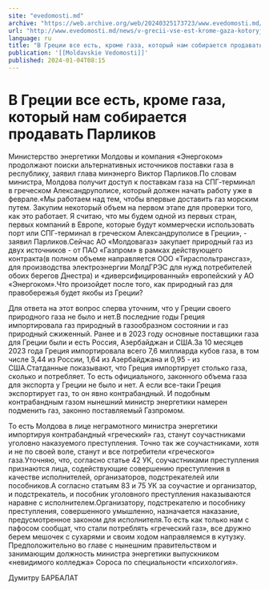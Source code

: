 ```yaml
---
site: "evedomosti.md"
archive: "https://web.archive.org/web/20240325173723/www.evedomosti.md/news/v-grecii-vse-est-krome-gaza-kotoryj-nam-sobiraetsya-prodavat"
url: "http://www.evedomosti.md/news/v-grecii-vse-est-krome-gaza-kotoryj-nam-sobiraetsya-prodavat"
language: ru
title: "В Греции все есть, кроме газа, который нам собирается продавать Парликов"
publication: '[[Moldavskie Vedomosti]]'
published: 2024-01-04T08:15
---
```


# В Греции все есть, кроме газа, который нам собирается продавать Парликов

Министерство энергетики Молдовы и компания «Энергоком» продолжают поиски альтернативных источников поставки газа в республику, заявил глава минэнерго Виктор Парликов.По словам министра, Молдова получит доступ к поставкам газа на СПГ-терминал в греческом Александруполисе, который должен начать работу уже в феврале.«Мы работаем над тем, чтобы впервые доставить газ морским путем. Закупим некоторый объем на первом этапе для проверки того, как это работает. Я считаю, что мы будем одной из первых стран, первых компаний в Европе, которые будут коммерчески использовать порт или СПГ-терминал в греческом Александруполисе в Греции», - заявил Парликов.Сейчас АО «Молдовагаз» закупает природный газ из двух источников - от ПАО «Газпром» в рамках действующего контракта(в полном объеме направляется ООО «Тираспольтрансгаз», для производства электроэнергии МолдГРЭС для нужд потребителей обоих берегов Днестра) и «диверсифицированный» европейский у АО «Энергоком».Что произойдет после того, как природный газ для правобережья будет якобы из Греции?

Для ответа на этот вопрос сперва уточним, что у Греции своего природного газа не было и нет.В последние годы Греция импортировала газ природный в газообразном состоянии и газ природный сжиженный. Ранее и в 2023 году основные поставщики газа для Греции были и есть Россия, Азербайджан и США.За 10 месяцев 2023 года Греция импортировала всего 7,6 миллиарда кубов газа, в том числе 3,44 из России, 1,64 из Азербайджана и 0,95 - из США.Статданные показывают, что Греция импортирует столько газа, сколько и потребляет. То есть официального, законного объема газа для экспорта у Греции не было и нет. А если все-таки Греция экспортирует газ, то он явно контрабандный. И подобным контрабандным газом нынешний министр энергетики намерен подменить газ, законно поставляемый Газпромом.

То есть Молдова в лице неграмотного министра энергетики импортируя контрабандный «греческий» газ, станут соучастниками уголовно наказуемого преступления. Точно так же соучастниками, хотя и не по своей воле, станут и все потребители «греческого» газа.Уточняю, что, согласно статье 42 УК, соучастниками преступления признаются лица, содействующие совершению преступления в качестве исполнителей, организаторов, подстрекателей или пособников.А согласно статьям 83 и 75 УК за соучастие и организатор, и подстрекатель, и пособник уголовного преступления наказываются наравне с исполнителем.Организатору, подстрекателю и пособнику преступления, совершенного умышленно, назначается наказание, предусмотренное законом для исполнителя.То есть как только нам с пафосом сообщат, что стали потреблять «греческий газ», все дружно берем мешочек с сухарями и своим ходом направляемся в кутузку. Предположительно во главе с нынешним правительством и занимающим должность министра энергетики выпускником «невидимого колледжа» Сороса по специальности «психология».

Думитру БАРБАЛАТ